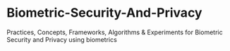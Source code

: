 # Biometric-Security-And-Privacy
Practices, Concepts, Frameworks, Algorithms &amp; Experiments for Biometric Security and Privacy using biometrics
